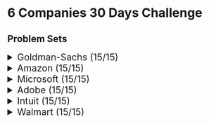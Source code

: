 # 6 Companies 30 Days Challenge

## Problem Sets

<details>
<summary style="font-size: 1.5em">Goldman-Sachs (15/15)</summary>

Sr  | [Problems](./Goldman-Sachs/README.md)                                                                                     | TryIt                                                                                                                  | Status
----|---------------------------------------------------------------------------------------------------------------------------|------------------------------------------------------------------------------------------------------------------------|---------
1   | [Print Anagrams Together](./Goldman-Sachs/Question_1.cpp)                                                     		| [Problem Link](https://practice.geeksforgeeks.org/problems/print-anagrams-together/1/#)                              | ✅
2   | [Overlapping Rectangles](./Goldman-Sachs/Question_2.cpp)                                                   			| [Problem Link](https://practice.geeksforgeeks.org/problems/overlapping-rectangles1924/1/)                            | ✅
3   | [Count the subarrays having product less than k](./Goldman-Sachs/Question_3.cpp)   									| [Problem Link](https://practice.geeksforgeeks.org/problems/count-the-subarrays-having-product-less-than-k1708/1/)    | ✅
4   | [Run Length Encoding](./Goldman-Sachs/Question_4.cpp)                                                             	| [Problem Link](https://practice.geeksforgeeks.org/problems/run-length-encoding/1/)                                   | ✅
5   | [Ugly Number](./Goldman-Sachs/Question_5.cpp)                                                                        | [Problem Link](https://practice.geeksforgeeks.org/problems/ugly-numbers2254/1/)                                      | ✅
6   | [Greatest Common Divisor of Strings](./Goldman-Sachs/Question_6.cpp)                               					| [Problem Link](https://leetcode.com/problems/greatest-common-divisor-of-strings/)                                    | ✅
7   | [Find the position of M-th item](./Goldman-Sachs/Question_7.cpp)                                   					| [Problem Link](https://practice.geeksforgeeks.org/problems/find-the-position-of-m-th-item1723/1#)                    | ✅
8   | [Total Decoding Messages](./Goldman-Sachs/Question_8.cpp)                                                 			| [Problem Link](https://practice.geeksforgeeks.org/problems/total-decoding-messages1235/1/)                           | ✅
9   | [Number following a pattern](./Goldman-Sachs/Question_9.cpp)                                           				| [Problem Link](https://practice.geeksforgeeks.org/problems/number-following-a-pattern3126/1#)                        | ✅
10  | [Max 10 numbers in a list having 10M entries](./Goldman-Sachs/Question_10.cpp)                                  		| [Problem Link](https://practice.geeksforgeeks.org/problems/k-largest-elements3736/1)                                 | ✅
11  | [Find Missing And Repeating](./Goldman-Sachs/Question_11.cpp)                                           				| [Problem Link](https://practice.geeksforgeeks.org/problems/find-missing-and-repeating2512/1/#)                       | ✅
12  | [Squares in N*N Chessboard](./Goldman-Sachs/Question_12.cpp)                                              			| [Problem Link](https://practice.geeksforgeeks.org/problems/squares-in-nn-chessboard1801/1)                           | ✅
13  | [Decode the string](./Goldman-Sachs/Question_13.cpp)                                                             	| [Problem Link](https://practice.geeksforgeeks.org/problems/decode-the-string2444/1)                                  | ✅
14  | [Minimum Size Subarray Sum](./Goldman-Sachs/Question_14.cpp)                                                 		| [Problem Link](https://leetcode.com/problems/minimum-size-subarray-sum/)                                             | ✅
15  | [Array Pair Sum Divisibility Problem](./Goldman-Sachs/Question_15.cpp)                         						| [Problem Link](https://practice.geeksforgeeks.org/problems/array-pair-sum-divisibility-problem3257/1#)               | ✅

</details>

<details>
<summary style="font-size: 1.5em">Amazon (15/15)</summary>

Sr  | [Problems](./Amazon)                                                                                | TryIt                                                                                                                  | Status
----|---------------------------------------------------------------------------------------------------------------|------------------------------------------------------------------------------------------------------------------------|---------
1   | [Maximum Profit](./Amazon/Question_1.cpp)                                                                  		| [Problem Link](https://practice.geeksforgeeks.org/problems/maximum-profit4657/1)                                     | ✅
2   | [Longest Mountain in Array](./Amazon/Question_2.cpp)                                            					| [Problem Link](https://leetcode.com/problems/longest-mountain-in-array/)                                             | ✅
3   | [IPL 2021 - Match Day 2](./Amazon/Question_3.cpp)                                                    				| [Problem Link](https://practice.geeksforgeeks.org/problems/deee0e8cf9910e7219f663c18d6d640ea0b87f87/1/)              | ✅
4   | [Brackets in Matrix Chain Multiplication](./Amazon/Question_4.cpp)                       							| [Problem Link](https://practice.geeksforgeeks.org/problems/brackets-in-matrix-chain-multiplication1024/1/)           | ✅
5   | [Phone directory](./Amazon/Question_5.cpp)                                                                		| [Problem Link](https://practice.geeksforgeeks.org/problems/phone-directory4628/1/)                                   | ✅
6   | [Maximum of all subarrays of size k](./Amazon/Question_6.cpp)                            							| [Problem Link](https://practice.geeksforgeeks.org/problems/maximum-of-all-subarrays-of-size-k3101/1)                 | ✅
7   | [First non-repeating character in a stream](./Amazon/Question_7.cpp)            									| [Problem Link](https://practice.geeksforgeeks.org/problems/first-non-repeating-character-in-a-stream1216/1)          | ✅
8   | [Count ways to N'th Stair(Order does not matter)](./Amazon/Question_8.cpp)   										| [Problem Link](https://practice.geeksforgeeks.org/problems/count-ways-to-nth-stairorder-does-not-matter1322/1/)      | ✅
9   | [Is Sudoku Valid](./Amazon/Question_9.cpp)                                                                		| [Problem Link](https://practice.geeksforgeeks.org/problems/is-sudoku-valid4820/1/)                                   | ✅
10  | [Nuts and Bolts Problem](./Amazon/Question_10.cpp)                                                  				| [Problem Link](https://practice.geeksforgeeks.org/problems/nuts-and-bolts-problem0431/1)                             | ✅
11  | [Serialize and Deserialize a Binary Tree](./Amazon/Question_11.cpp)                								| [Problem Link](https://practice.geeksforgeeks.org/problems/serialize-and-deserialize-a-binary-tree/1)                | ✅
12  | [Column name from a given column number](./Amazon/Question_12.cpp)                  								| [Problem Link](https://practice.geeksforgeeks.org/problems/column-name-from-a-given-column-number4244/1/)            | ✅
13  | [Rotting Oranges](./Amazon/Question_13.cpp)                                                                		| [Problem Link](https://leetcode.com/problems/rotting-oranges/)                                                       | ✅
14  | [Burning Tree](./Amazon/Question_14.cpp)                                                                      	| [Problem Link](https://practice.geeksforgeeks.org/problems/burning-tree/1/)                                          | ✅
15  | [Delete N nodes after M nodes of a linked list](./Amazon/Question_15.cpp)    										| [Problem Link](https://practice.geeksforgeeks.org/problems/delete-n-nodes-after-m-nodes-of-a-linked-list/1/)         | ✅

</details>

<details>
<summary style="font-size: 1.5em">Microsoft (15/15)</summary>

Sr  | [Problems](./Microsoft)                                                                     | TryIt                                                                                                                  | Status
----|-------------------------------------------------------------------------------------------------------|------------------------------------------------------------------------------------------------------------------------|---------
1   | [Minimum sum partition](./Microsoft/Question_1.cpp)                                         				| [Problem Link](https://practice.geeksforgeeks.org/problems/minimum-sum-partition3317/1/)                             | ✅
2   | [Prerequisite Tasks](./Microsoft/Question_2.cpp)                                               			| [Problem Link](https://practice.geeksforgeeks.org/problems/prerequisite-tasks/1/)                                    | ✅
3   | [Rotate by 90 degree](./Microsoft/Question_3.cpp)                                             			| [Problem Link](https://practice.geeksforgeeks.org/problems/rotate-by-90-degree0356/1/)                               | ✅
4   | [Spirally traversing a matrix](./Microsoft/Question_4.cpp)                           						| [Problem Link](https://practice.geeksforgeeks.org/problems/spirally-traversing-a-matrix-1587115621/1/)               | ✅
5   | [Stock span problem](./Microsoft/Question_5.cpp)                                               			| [Problem Link](https://practice.geeksforgeeks.org/problems/stock-span-problem-1587115621/1)                          | ✅
6   | [Possible Words From Phone Digits](./Microsoft/Question_6.cpp)                   							| [Problem Link](https://practice.geeksforgeeks.org/problems/possible-words-from-phone-digits-1587115620/1/)           | ✅
7   | [Unit Area of largest region of 1's](./Microsoft/Question_7.cpp)                  						| [Problem Link](https://practice.geeksforgeeks.org/problems/length-of-largest-region-of-1s-1587115620/1/)             | ✅
8   | [Connect Nodes at Same Level](./Microsoft/Question_8.cpp)                             					| [Problem Link](https://practice.geeksforgeeks.org/problems/connect-nodes-at-same-level/1/)                           | ✅
9   | [Count Number of SubTrees having given Sum](./Microsoft/Question_9.cpp) 									| [Problem Link](https://practice.geeksforgeeks.org/problems/count-number-of-subtrees-having-given-sum/1/)             | ✅
10  | [Stickler Thief](./Microsoft/Question_10.cpp)                                                       		| [Problem Link](https://practice.geeksforgeeks.org/problems/stickler-theif-1587115621/1/)                             | ✅
11  | [Generate Binary Numbers](./Microsoft/Question_11.cpp)                                     				| [Problem Link](https://practice.geeksforgeeks.org/problems/generate-binary-numbers-1587115620/1/)                    | ✅
12  | [Find All Four Sum Numbers](./Microsoft/Question_12.cpp)                                 					| [Problem Link](https://practice.geeksforgeeks.org/problems/find-all-four-sum-numbers1732/1)                          | ✅
13  | [Bridge edge in a graph](./Microsoft/Question_13.cpp)                                         			| [Problem Link](https://practice.geeksforgeeks.org/problems/bridge-edge-in-graph/1)                                   | ✅
14  | [Minimum steps to destination](./Microsoft/Question_14.cpp)                           					| [Problem Link](https://practice.geeksforgeeks.org/problems/minimum-number-of-steps-to-reach-a-given-number5234/1/)   | ✅
15  | [Alien Dictionary](./Microsoft/Question_15.cpp)                                                   		| [Problem Link](https://practice.geeksforgeeks.org/problems/alien-dictionary/1/)                                      | ✅

</details>


</details>

<details>
<summary style="font-size: 1.5em">Adobe (15/15)</summary>

Sr  | [Problems](./Adobe)                                                                     									| TryIt                                                                                                                  							| Status
----|---------------------------------------------------------------------------------------------------------------------------------------|---------------------------------------------------------------------------------------------------------------------------------------------------|---------
1   | [Find a continuous sub-array which adds to a given number S](./Adobe/Question_1.cpp)                                         				| [Problem Link](https://practice.geeksforgeeks.org/problems/subarray-with-given-sum-1587115621/1)                             						| ✅
2   | [Find the length of the Longest Arithmetic Progression (LLAP) in it](./Adobe/Question_2.cpp)                                              | [Problem Link](https://practice.geeksforgeeks.org/problems/longest-arithmetic-progression1019/1/)                                   				| ✅
3   | [Number of distinct Words with k maximum contiguous vowels](./Adobe/Question_3.cpp)                                             			| [Problem Link](https://practice.geeksforgeeks.org/problems/7b9d245852bd8caf8a27d6d3961429f0a2b245f1/1/)                               			| ✅
4   | [Partition Equal Subset Sum](./Adobe/Question_4.cpp)                           															| [Problem Link](https://practice.geeksforgeeks.org/problems/subset-sum-problem2014/1)               												| ✅
5   | [Total number of ways n can be expressed as sum of xth power of unique natural numbers](./Adobe/Question_5.cpp)                           | [Problem Link](https://practice.geeksforgeeks.org/problems/express-as-sum-of-power-of-natural-numbers5647/1)                         				| ✅
6   | [Possible Words From Phone DigitsGenerate all combinations of well-formed(balanced) parentheses.](./Adobe/Question_6.cpp)                 | [Problem Link](https://practice.geeksforgeeks.org/problems/generate-all-possible-parentheses/1/)           										| ✅
7   | [Pots of Gold Game](./Adobe/Question_7.cpp)                  																				| [Problem Link](https://practice.geeksforgeeks.org/problems/pots-of-gold-game/1/)             														| ✅
8   | [ATOI](./Adobe/Question_8.cpp)                             																				| [Problem Link](https://practice.geeksforgeeks.org/problems/implement-atoi/1/)                           											| ✅
9   | [Smallest palindromic number greater than N using the same set of digits as in N.](./Adobe/Question_9.cpp) 								| [Problem Link](https://practice.geeksforgeeks.org/problems/next-higher-palindromic-number-using-the-same-set-of-digits5859/1/)             		| ✅
10  | [Elections](./Adobe/Question_10.cpp)                                                       												| [Problem Link](https://practice.geeksforgeeks.org/problems/winner-of-an-election-where-votes-are-represented-as-candidate-names-1587115621/1/)    | ✅
11  | [String Amendment](./Adobe/Question_11.cpp)                                     															| [Problem Link](https://practice.geeksforgeeks.org/problems/amend-the-sentence3235/1)                    											| ✅
12  | [Leaders in Array](./Adobe/Question_12.cpp)                                 																| [Problem Link](https://practice.geeksforgeeks.org/problems/leaders-in-an-array-1587115620/1/)                          							| ✅
13  | [Minimum operations to convert array A to B ](./Adobe/Question_13.cpp)                                         							| [Problem Link](https://practice.geeksforgeeks.org/problems/minimum-insertions-to-make-two-arrays-equal/1/)                                   		| ✅
14  | [Smallest range in K lists](./Adobe/Question_14.cpp)                           															| [Problem Link](https://practice.geeksforgeeks.org/problems/find-smallest-range-containing-elements-from-k-lists/1/)   							| ✅
15  | [Given two library versions of an executable: for example, “10.1.1.3” and “10.1.1.9” or “10” and “10.1”. Find out which one is more recent? Strings can be empty also.](./Adobe/Question_15.cpp)        																						| ✅

</details>

<details>
<summary style="font-size: 1.5em">Intuit (15/15)</summary>

Sr  | [Problems](./Intuit)                                                                     						| TryIt                                                                                                                  				| Status
----|---------------------------------------------------------------------------------------------------------------|---------------------------------------------------------------------------------------------------------------------------------------|---------
1   | [Partition a set into two subsets such that the difference of subset sums is minimum](./Intuit/Question_1.cpp)    | [Problem Link](https://www.geeksforgeeks.org/partition-a-set-into-two-subsets-such-that-the-difference-of-subset-sums-is-minimum/)    | ✅
2   | [Word Search](./Intuit/Question_2.cpp)                                              								| [Problem Link](https://practice.geeksforgeeks.org/problems/word-search/1/)                                   							| ✅
3   | [Find missing number in String](./Intuit/Question_3.cpp)                                             				| [Problem Link](https://practice.geeksforgeeks.org/problems/find-the-missing-no-in-string/1/)                               			| ✅
4   | [Largest Number in K-Swaps](./Intuit/Question_4.cpp)                           									| [Problem Link](https://practice.geeksforgeeks.org/problems/largest-number-in-k-swaps-1587115620/1)               						| ✅
5   | [Split Array Largest Sum](./Question_5.cpp)                           										| [Problem Link](https://leetcode.com/problems/split-array-largest-sum/)                         										| ✅
6   | [Find in Mountain Array](./Question_6.cpp)                 												| [Problem Link](https://leetcode.com/problems/find-in-mountain-array)           														| ✅
7   | [Capacity to ship packages within d days](./Intuit/Question_7.cpp)                  								| [Problem Link](https://leetcode.com/problems/capacity-to-ship-packages-within-d-days)             									| ✅
8   | [Number of boomerangs](./Intuit/Question_8.cpp)                             										| [Problem Link](https://leetcode.com/problems/number-of-boomerangs/)                           										| ✅
9   | [Pacific Atlantic Water Flow](./Intuit/Question_9.cpp) 															| [Problem Link](https://leetcode.com/problems/pacific-atlantic-water-flow/)             												| ✅
10  | [Number of Provinces](./Intuit/Question_10.cpp)                                                       			| [Problem Link](https://leetcode.com/problems/number-of-provinces/)    																| ✅
11  | [Construct Quad tree](./Intuit/Question_11.cpp)                                     								| [Problem Link](https://leetcode.com/problems/construct-quad-tree/)                    												| ✅
12  | [Course Schedule II](./Intuit/Question_12.cpp)                                 									| [Problem Link](https://leetcode.com/problems/course-schedule-ii/)                          											| ✅
13  | [Minimum swaps to arrange a binary grid](./Intuit/Question_13.cpp)                                         		| [Problem Link](https://leetcode.com/problems/minimum-swaps-to-arrange-a-binary-grid)                                   				| ✅
14  | [As far from land as possible](./Intuit/Question_14.cpp)                           								| [Problem Link](https://leetcode.com/problems/as-far-from-land-as-possible/)   														| ✅
15  | [Koko eating bananas](./Intuit/Question_15.cpp)        															| [Problem link](https://leetcode.com/problems/koko-eating-bananas/)   																	| ✅

</details>

<details>
<summary style="font-size: 1.5em">Walmart (15/15)</summary>

Sr  | [Problems](./Walmart)                                                                                | TryIt                                                                                                                  | Status
----|---------------------------------------------------------------------------------------------------------------|------------------------------------------------------------------------------------------------------------------------|---------
1   | [Path with Maximum Probability](./Walmart/Question_1.cpp)                                                                  		| [Problem Link](https://leetcode.com/problems/path-with-maximum-probability/)                                     | ✅
2   | [Stone Game](./Walmart/Question_2.cpp)                                            					| [Problem Link](https://leetcode.com/problems/stone-game)                                             | ✅
3   | [Remove colored pieces if both neighbors are the same color](./Walmart/Question_3.cpp)                                                    				| [Problem Link](https://leetcode.com/problems/remove-colored-pieces-if-both-neighbors-are-the-same-color)              | ✅
4   | [Number of Unique Paths](./Walmart/Question_4.cpp)                       							| [Problem Link](https://practice.geeksforgeeks.org/problems/number-of-unique-paths5339/1/)           | ✅
5   | [Transform to Sum Tree](./Walmart/Question_5.cpp)                                                                		| [Problem Link](https://practice.geeksforgeeks.org/problems/transform-to-sum-tree/1/)                                   | ✅
6   | [Maximum of all subarrays of size kPower of Numbers](./Walmart/Question_6.cpp)                            							| [Problem Link](https://practice.geeksforgeeks.org/problems/power-of-numbers-1587115620/1/)                 | ✅
7   | [Sorted subsequence of size 3](./Walmart/Question_7.cpp)            									| [Problem Link](https://practice.geeksforgeeks.org/problems/sorted-subsequence-of-size-3/1/)          | ✅
8   | [Maximum height-tree](./Walmart/Question_8.cpp)   										| [Problem Link](https://practice.geeksforgeeks.org/problems/maximum-height-tree4803/1/)      | ✅
9   | [Guess number higher or lower](./Walmart/Question_9.cpp)                                                                		| [Problem Link](https://leetcode.com/problems/guess-number-higher-or-lower-ii)                                   | ✅
10  | [Generate random point in a circle](./Walmart/Question_10.cpp)                                                  				| [Problem Link](https://leetcode.com/problems/generate-random-point-in-a-circle)                             | ✅
11  | [Maximum Performance of a Team](./Walmart/Question_11.cpp)                								| [Problem Link](https://leetcode.com/problems/maximum-performance-of-a-team/)                | ✅
12  | [Find array given subset sums](./Walmart/Question_12.cpp)                  								| [Problem Link](https://leetcode.com/problems/find-array-given-subset-sums)            | ✅
13  | [Find the Kth Largest Integer in the Array](./Walmart/Question_13.cpp)                                                                		| [Problem Link](https://leetcode.com/problems/kth-largest-element-in-an-array/)                                                       | ✅
14  | [Largest number in K swaps](./Walmart/Question_14.cpp)                                                                      	| [Problem Link](https://practice.geeksforgeeks.org/problems/largest-number-in-k-swaps-1587115620/1/)                                          | ✅
15  | [Divide two Integer](./Walmart/Question_15.cpp)    										| [Problem Link](https://leetcode.com/problems/divide-two-integers/)         | ✅

</details>






